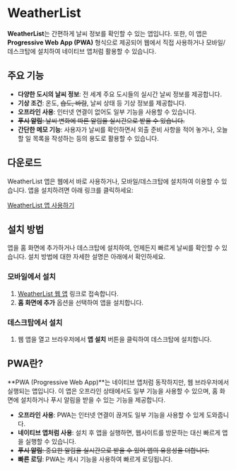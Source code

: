 # WeatherList

**WeatherList**는 간편하게 날씨 정보를 확인할 수 있는 앱입니다. 또한, 이 앱은 **Progressive Web App (PWA)** 형식으로 제공되어 웹에서 직접 사용하거나 모바일/데스크탑에 설치하여 네이티브 앱처럼 활용할 수 있습니다.

## 주요 기능

- **다양한 도시의 날씨 정보**: 전 세계 주요 도시들의 실시간 날씨 정보를 제공합니다.
- **기상 조건**: 온도, ~~습도, 바람~~, 날씨 상태 등 기상 정보를 제공합니다.
- **오프라인 사용**: 인터넷 연결이 없어도 일부 기능을 사용할 수 있습니다.
- ~~**푸시 알림**: 날씨 변화에 따른 알림을 실시간으로 받을 수 있습니다.~~
- **간단한 메모 기능**: 사용자가 날씨를 확인하면서 외출 준비 사항을 적어 놓거나, 오늘 할 일 목록을 작성하는 등의 용도로 활용할 수 있습니다.

## 다운로드

WeatherList 앱은 웹에서 바로 사용하거나, 모바일/데스크탑에 설치하여 이용할 수 있습니다. 앱을 설치하려면 아래 링크를 클릭하세요:

[WeatherList 앱 사용하기](https://ngw960.vercel.app)

## 설치 방법

앱을 홈 화면에 추가하거나 데스크탑에 설치하여, 언제든지 빠르게 날씨를 확인할 수 있습니다. 설치 방법에 대한 자세한 설명은 아래에서 확인하세요.

### 모바일에서 설치
1. [WeatherList 웹 앱](https://ngw960.vercel.app) 링크로 접속합니다.
2. **홈 화면에 추가** 옵션을 선택하여 앱을 설치합니다.

### 데스크탑에서 설치
1. 웹 앱을 열고 브라우저에서 **앱 설치** 버튼을 클릭하여 데스크탑에 설치합니다.

## PWA란?

**PWA (Progressive Web App)**는 네이티브 앱처럼 동작하지만, 웹 브라우저에서 실행되는 앱입니다. 이 앱은 오프라인 상태에서도 일부 기능을 사용할 수 있으며, 홈 화면에 설치하거나 푸시 알림을 받을 수 있는 기능을 제공합니다.

- **오프라인 사용**: PWA는 인터넷 연결이 끊겨도 일부 기능을 사용할 수 있게 도와줍니다.
- **네이티브 앱처럼 사용**: 설치 후 앱을 실행하면, 웹사이트를 방문하는 대신 빠르게 앱을 실행할 수 있습니다.
- ~~**푸시 알림**: 중요한 알림을 실시간으로 받을 수 있어 앱의 유용성을 더합니다.~~
- **빠른 로딩**: PWA는 캐시 기능을 사용하여 빠르게 로딩됩니다.
